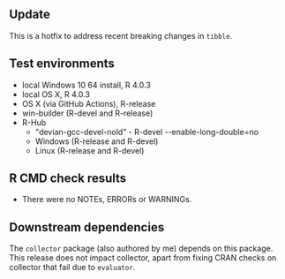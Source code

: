 ## Update

This is a hotfix to address recent breaking changes in `tibble`.

## Test environments

* local Windows 10 64 install, R 4.0.3
* local OS X, R 4.0.3
* OS X (via GitHub Actions), R-release
* win-builder (R-devel and R-release)
* R-Hub
  * "devian-gcc-devel-nold" - R-devel --enable-long-double=no
  * Windows (R-release and R-devel)
  * Linux (R-release and R-devel)

## R CMD check results

* There were no NOTEs, ERRORs or WARNINGs.

## Downstream dependencies

The `collector` package (also authored by me) depends on this package. This 
release does not impact collector, apart from fixing CRAN checks on 
collector that fail due to `evaluator`.
